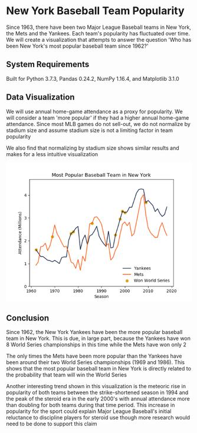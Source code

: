 # New York Baseball Team Popularity
Since 1963, there have been two Major League Baseball teams in New York, the Mets and the Yankees.  Each team's popularity has fluctuated over time.  We will create a visualization that attempts to answer the question 'Who has been New York's most popular baseball team since 1962?'

## System Requirements
Built for Python 3.7.3, Pandas 0.24.2, NumPy 1.16.4, and Matplotlib 3.1.0

## Data Visualization
We will use annual home-game attendance as a proxy for popularity.  We will consider a team 'more popular' if they had a higher annual home-game attendance.  Since most MLB games do not sell-out, we do not normalize by stadium size and assume stadium size is not a limiting factor in team popularity

We also find that normalizing by stadium size shows similar results and makes for a less intuitive visualization

![New York's most popular baseball team since 1962](https://github.com/SeanCooke/ny-baseball-popularity/blob/master/ny-baseball-popularity.png?raw=true)

## Conclusion
Since 1962, the New York Yankees have been the more popular baseball team in New York.  This is due, in large part, because the Yankees have won 8 World Series championships in this time while the Mets have won only 2

The only times the Mets have been more popular than the Yankees have been around their two World Series championships (1969 and 1986).  This shows that the most popular baseball team in New York is directly related to the probability that team will win the World Series

Another interesting trend shown in this visualization is the meteoric rise in popularity of both teams between the strike-shortened season in 1994 and the peak of the steroid era in the early 2000's with annual attendance more than doubling for both teams during that time period. This increase in popularity for the sport could explain Major League Baseball's initial reluctance to discipline players for steroid use though more research would need to be done to support this claim

